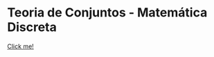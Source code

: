 # Teoria de Conjuntos - Matemática Discreta
[Click me!](https://github.com/lucasheriques/teoriadeconjuntos)
